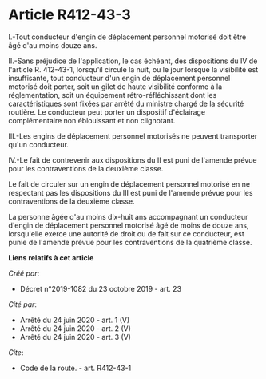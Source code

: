 # Article R412-43-3

I.-Tout conducteur d'engin de déplacement personnel motorisé doit être âgé d'au moins douze ans. 

II.-Sans préjudice de l'application, le cas échéant, des dispositions du IV de l'article R. 412-43-1, lorsqu'il circule la
nuit, ou le jour lorsque la visibilité est insuffisante, tout conducteur d'un engin de déplacement personnel motorisé doit
porter, soit un gilet de haute visibilité conforme à la réglementation, soit un équipement rétro-réfléchissant dont les
caractéristiques sont fixées par arrêté du ministre chargé de la sécurité routière. Le conducteur peut porter un dispositif
d'éclairage complémentaire non éblouissant et non clignotant. 

III.-Les engins de déplacement personnel motorisés ne peuvent transporter qu'un conducteur. 

IV.-Le fait de contrevenir aux dispositions du II est puni de l'amende prévue pour les contraventions de la deuxième classe. 

Le fait de circuler sur un engin de déplacement personnel motorisé en ne respectant pas les dispositions du III est puni de
l'amende prévue pour les contraventions de la deuxième classe. 

La personne âgée d'au moins dix-huit ans accompagnant un conducteur d'engin de déplacement personnel motorisé âgé de moins de
douze ans, lorsqu'elle exerce une autorité de droit ou de fait sur ce conducteur, est punie de l'amende prévue pour les
contraventions de la quatrième classe.

**Liens relatifs à cet article**

_Créé par_:

  - Décret n°2019-1082 du 23 octobre 2019 - art. 23

_Cité par_:

  - Arrêté du 24 juin 2020 - art. 1 (V)
  - Arrêté du 24 juin 2020 - art. 2 (V)
  - Arrêté du 24 juin 2020 - art. 3 (V)

_Cite_:

  - Code de la route. - art. R412-43-1
